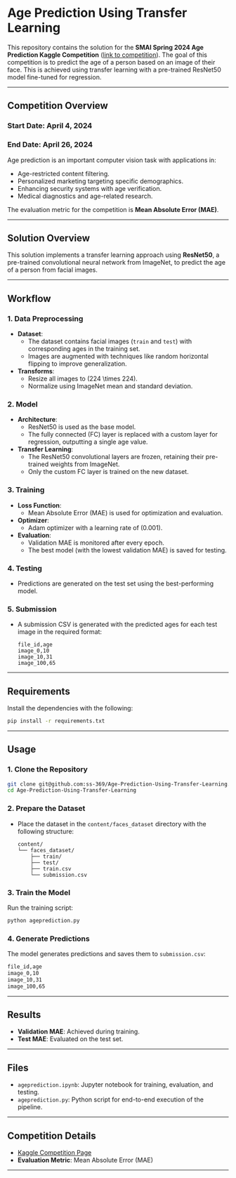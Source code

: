 # Age Prediction Using Transfer Learning

This repository contains the solution for the **SMAI Spring 2024 Age Prediction Kaggle Competition** ([link to competition](https://www.kaggle.com/competitions/smai-24-age-prediction/overview)). The goal of this competition is to predict the age of a person based on an image of their face. This is achieved using transfer learning with a pre-trained ResNet50 model fine-tuned for regression.

---

## **Competition Overview**
### **Start Date**: April 4, 2024  
### **End Date**: April 26, 2024  

Age prediction is an important computer vision task with applications in:
- Age-restricted content filtering.
- Personalized marketing targeting specific demographics.
- Enhancing security systems with age verification.
- Medical diagnostics and age-related research.

The evaluation metric for the competition is **Mean Absolute Error (MAE)**.

---

## **Solution Overview**
This solution implements a transfer learning approach using **ResNet50**, a pre-trained convolutional neural network from ImageNet, to predict the age of a person from facial images.

---

## **Workflow**

### **1. Data Preprocessing**
- **Dataset**:
  - The dataset contains facial images (`train` and `test`) with corresponding ages in the training set.
  - Images are augmented with techniques like random horizontal flipping to improve generalization.
- **Transforms**:
  - Resize all images to \(224 \times 224\).
  - Normalize using ImageNet mean and standard deviation.

### **2. Model**
- **Architecture**:
  - ResNet50 is used as the base model.
  - The fully connected (FC) layer is replaced with a custom layer for regression, outputting a single age value.
- **Transfer Learning**:
  - The ResNet50 convolutional layers are frozen, retaining their pre-trained weights from ImageNet.
  - Only the custom FC layer is trained on the new dataset.

### **3. Training**
- **Loss Function**:
  - Mean Absolute Error (MAE) is used for optimization and evaluation.
- **Optimizer**:
  - Adam optimizer with a learning rate of \(0.001\).
- **Evaluation**:
  - Validation MAE is monitored after every epoch.
  - The best model (with the lowest validation MAE) is saved for testing.

### **4. Testing**
- Predictions are generated on the test set using the best-performing model.

### **5. Submission**
- A submission CSV is generated with the predicted ages for each test image in the required format:
  ```csv
  file_id,age
  image_0,10
  image_10,31
  image_100,65
  ```

---

## **Requirements**
Install the dependencies with the following:
```bash
pip install -r requirements.txt
```

---

## **Usage**

### **1. Clone the Repository**
```bash
git clone git@github.com:ss-369/Age-Prediction-Using-Transfer-Learning.git
cd Age-Prediction-Using-Transfer-Learning
```

### **2. Prepare the Dataset**
- Place the dataset in the `content/faces_dataset` directory with the following structure:
  ```
  content/
  └── faces_dataset/
      ├── train/
      ├── test/
      ├── train.csv
      └── submission.csv
  ```

### **3. Train the Model**
Run the training script:
```bash
python ageprediction.py
```

### **4. Generate Predictions**
The model generates predictions and saves them to `submission.csv`:
```bash
file_id,age
image_0,10
image_10,31
image_100,65
```

---

## **Results**
- **Validation MAE**: Achieved during training.
- **Test MAE**: Evaluated on the test set.

---

## **Files**
- `ageprediction.ipynb`: Jupyter notebook for training, evaluation, and testing.
- `ageprediction.py`: Python script for end-to-end execution of the pipeline.

---

## **Competition Details**
- [Kaggle Competition Page](https://www.kaggle.com/competitions/smai-24-age-prediction/overview)
- **Evaluation Metric**: Mean Absolute Error (MAE)

---
